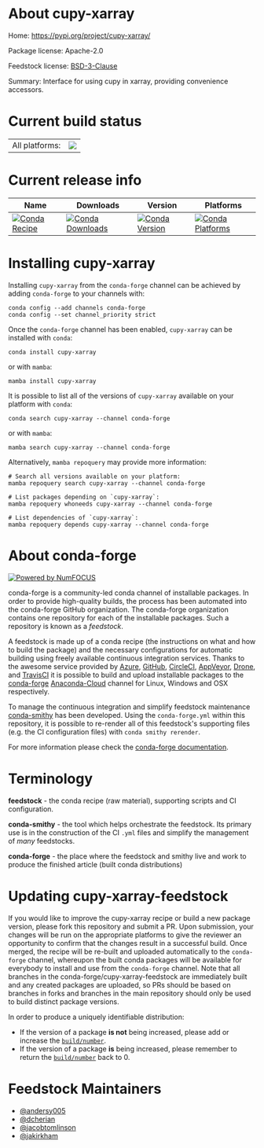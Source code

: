 About cupy-xarray
=================

Home: https://pypi.org/project/cupy-xarray/

Package license: Apache-2.0

Feedstock license: [BSD-3-Clause](https://github.com/conda-forge/cupy-xarray-feedstock/blob/main/LICENSE.txt)

Summary: Interface for using cupy in xarray, providing convenience accessors.

Current build status
====================


<table><tr><td>All platforms:</td>
    <td>
      <a href="https://dev.azure.com/conda-forge/feedstock-builds/_build/latest?definitionId=17176&branchName=main">
        <img src="https://dev.azure.com/conda-forge/feedstock-builds/_apis/build/status/cupy-xarray-feedstock?branchName=main">
      </a>
    </td>
  </tr>
</table>

Current release info
====================

| Name | Downloads | Version | Platforms |
| --- | --- | --- | --- |
| [![Conda Recipe](https://img.shields.io/badge/recipe-cupy--xarray-green.svg)](https://anaconda.org/conda-forge/cupy-xarray) | [![Conda Downloads](https://img.shields.io/conda/dn/conda-forge/cupy-xarray.svg)](https://anaconda.org/conda-forge/cupy-xarray) | [![Conda Version](https://img.shields.io/conda/vn/conda-forge/cupy-xarray.svg)](https://anaconda.org/conda-forge/cupy-xarray) | [![Conda Platforms](https://img.shields.io/conda/pn/conda-forge/cupy-xarray.svg)](https://anaconda.org/conda-forge/cupy-xarray) |

Installing cupy-xarray
======================

Installing `cupy-xarray` from the `conda-forge` channel can be achieved by adding `conda-forge` to your channels with:

```
conda config --add channels conda-forge
conda config --set channel_priority strict
```

Once the `conda-forge` channel has been enabled, `cupy-xarray` can be installed with `conda`:

```
conda install cupy-xarray
```

or with `mamba`:

```
mamba install cupy-xarray
```

It is possible to list all of the versions of `cupy-xarray` available on your platform with `conda`:

```
conda search cupy-xarray --channel conda-forge
```

or with `mamba`:

```
mamba search cupy-xarray --channel conda-forge
```

Alternatively, `mamba repoquery` may provide more information:

```
# Search all versions available on your platform:
mamba repoquery search cupy-xarray --channel conda-forge

# List packages depending on `cupy-xarray`:
mamba repoquery whoneeds cupy-xarray --channel conda-forge

# List dependencies of `cupy-xarray`:
mamba repoquery depends cupy-xarray --channel conda-forge
```


About conda-forge
=================

[![Powered by
NumFOCUS](https://img.shields.io/badge/powered%20by-NumFOCUS-orange.svg?style=flat&colorA=E1523D&colorB=007D8A)](https://numfocus.org)

conda-forge is a community-led conda channel of installable packages.
In order to provide high-quality builds, the process has been automated into the
conda-forge GitHub organization. The conda-forge organization contains one repository
for each of the installable packages. Such a repository is known as a *feedstock*.

A feedstock is made up of a conda recipe (the instructions on what and how to build
the package) and the necessary configurations for automatic building using freely
available continuous integration services. Thanks to the awesome service provided by
[Azure](https://azure.microsoft.com/en-us/services/devops/), [GitHub](https://github.com/),
[CircleCI](https://circleci.com/), [AppVeyor](https://www.appveyor.com/),
[Drone](https://cloud.drone.io/welcome), and [TravisCI](https://travis-ci.com/)
it is possible to build and upload installable packages to the
[conda-forge](https://anaconda.org/conda-forge) [Anaconda-Cloud](https://anaconda.org/)
channel for Linux, Windows and OSX respectively.

To manage the continuous integration and simplify feedstock maintenance
[conda-smithy](https://github.com/conda-forge/conda-smithy) has been developed.
Using the ``conda-forge.yml`` within this repository, it is possible to re-render all of
this feedstock's supporting files (e.g. the CI configuration files) with ``conda smithy rerender``.

For more information please check the [conda-forge documentation](https://conda-forge.org/docs/).

Terminology
===========

**feedstock** - the conda recipe (raw material), supporting scripts and CI configuration.

**conda-smithy** - the tool which helps orchestrate the feedstock.
                   Its primary use is in the construction of the CI ``.yml`` files
                   and simplify the management of *many* feedstocks.

**conda-forge** - the place where the feedstock and smithy live and work to
                  produce the finished article (built conda distributions)


Updating cupy-xarray-feedstock
==============================

If you would like to improve the cupy-xarray recipe or build a new
package version, please fork this repository and submit a PR. Upon submission,
your changes will be run on the appropriate platforms to give the reviewer an
opportunity to confirm that the changes result in a successful build. Once
merged, the recipe will be re-built and uploaded automatically to the
`conda-forge` channel, whereupon the built conda packages will be available for
everybody to install and use from the `conda-forge` channel.
Note that all branches in the conda-forge/cupy-xarray-feedstock are
immediately built and any created packages are uploaded, so PRs should be based
on branches in forks and branches in the main repository should only be used to
build distinct package versions.

In order to produce a uniquely identifiable distribution:
 * If the version of a package **is not** being increased, please add or increase
   the [``build/number``](https://docs.conda.io/projects/conda-build/en/latest/resources/define-metadata.html#build-number-and-string).
 * If the version of a package **is** being increased, please remember to return
   the [``build/number``](https://docs.conda.io/projects/conda-build/en/latest/resources/define-metadata.html#build-number-and-string)
   back to 0.

Feedstock Maintainers
=====================

* [@andersy005](https://github.com/andersy005/)
* [@dcherian](https://github.com/dcherian/)
* [@jacobtomlinson](https://github.com/jacobtomlinson/)
* [@jakirkham](https://github.com/jakirkham/)

